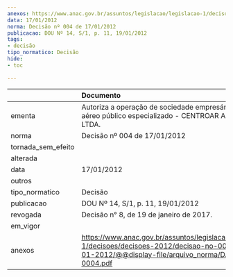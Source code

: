 ```yaml
---
anexos: https://www.anac.gov.br/assuntos/legislacao/legislacao-1/decisoes/decisoes-2012/decisao-no-004-de-17-01-2012/@@display-file/arquivo_norma/DA2012-0004.pdf
data: 17/01/2012
norma: Decisão nº 004 de 17/01/2012
publicacao: DOU Nº 14, S/1, p. 11, 19/01/2012
tags:
- decisão
tipo_normatico: Decisão
hide: 
- toc 
 
---
```


|                    | Documento                                                                                                                                                 |
|:-------------------|:----------------------------------------------------------------------------------------------------------------------------------------------------------|
| ementa             | Autoriza a operação de sociedade empresária de serviço aéreo público especializado - CENTROAR AGRO-AÉREO LTDA.                                            |
| norma              | Decisão nº 004 de 17/01/2012                                                                                                                              |
| tornada_sem_efeito |                                                                                                                                                           |
| alterada           |                                                                                                                                                           |
| data               | 17/01/2012                                                                                                                                                |
| outros             |                                                                                                                                                           |
| tipo_normatico     | Decisão                                                                                                                                                   |
| publicacao         | DOU Nº 14, S/1, p. 11, 19/01/2012                                                                                                                         |
| revogada           | Decisão n° 8, de 19 de janeiro de 2017.                                                                                                                   |
| em_vigor           |                                                                                                                                                           |
| anexos             | https://www.anac.gov.br/assuntos/legislacao/legislacao-1/decisoes/decisoes-2012/decisao-no-004-de-17-01-2012/@@display-file/arquivo_norma/DA2012-0004.pdf |
